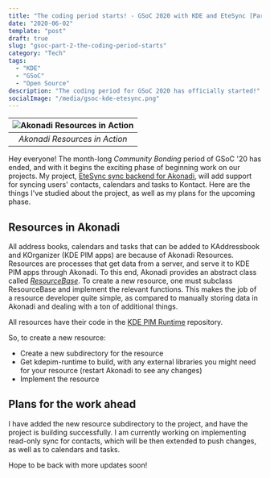 ```yaml
---
title: "The coding period starts! - GSoC 2020 with KDE and EteSync [Part 2]"
date: "2020-06-02"
template: "post"
draft: true
slug: "gsoc-part-2-the-coding-period-starts"
category: "Tech"
tags:
  - "KDE"
  - "GSoC"
  - "Open Source"
description: "The coding period for GSoC 2020 has officially started!"
socialImage: "/media/gsoc-kde-etesync.png"
---
```


<!-- ![Akonadi Resources in Action](/media/gsoc-kde-etesync.png)
_The 42–Line Bible, printed by Gutenberg._ -->

| ![Akonadi Resources in Action](/media/Akonadi-resources-in-action.png) |
| :--------------------------------------------------------------------: |
|                     _Akonadi Resources in Action_                      |

Hey everyone!
The month-long _Community Bonding_ period of GSoC '20 has ended, and with it begins the exciting phase of beginning work on our projects. My project, [EteSync sync backend for Akonadi](/posts/KDE/gsoc-part-1-lets-get-started), will add support for syncing users' contacts, calendars and tasks to Kontact. Here are the things I've studied about the project, as well as my plans for the upcoming phase.

## Resources in Akonadi

All address books, calendars and tasks that can be added to KAddressbook and KOrganizer (KDE PIM apps) are because of Akonadi Resources. Resources are processes that get data from a server, and serve it to KDE PIM apps through Akonadi. To this end, Akonadi provides an abstract class called [_ResourceBase_](https://api.kde.org/kdepim/akonadi/html/classAkonadi_1_1ResourceBase.html). To create a new resource, one must subclass ResourceBase and implement the relevant functions. This makes the job of a resource developer quite simple, as compared to manually storing data in Akonadi and dealing with a ton of additional things.

All resources have their code in the [KDE PIM Runtime](https://invent.kde.org/pim/kdepim-runtime) repository.

So, to create a new resource:

- Create a new subdirectory for the resource
- Get kdepim-runtime to build, with any external libraries you might need for your resource (restart Akonadi to see any changes)
- Implement the resource

## Plans for the work ahead

I have added the new resource subdirectory to the project, and have the project is building successfully. I am currently working on implementing read-only sync for contacts, which will be then extended to push changes, as well as to calendars and tasks.

Hope to be back with more updates soon!
